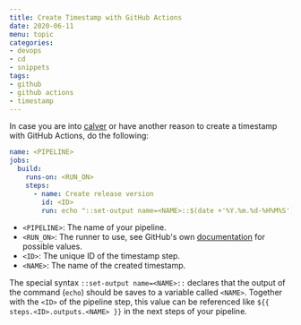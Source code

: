 ```yaml
---
title: Create Timestamp with GitHub Actions
date: 2020-06-11
menu: topic
categories:
- devops
- cd
- snippets
tags:
- github
- github actions
- timestamp
---
```


In case you are into [calver](https://calver.org/) or have another reason to create a timestamp with GitHub Actions, do the following:

```yaml
name: <PIPELINE>
jobs:
  build:
    runs-on: <RUN_ON>
    steps:
      - name: Create release version
        id: <ID>
        run: echo "::set-output name=<NAME>::$(date +'%Y.%m.%d-%H%M%S')"
```

- `<PIPELINE>`: The name of your pipeline.
- `<RUN_ON>`: The runner to use, see GitHub's own [documentation](https://help.github.com/en/actions/reference/workflow-syntax-for-github-actions#jobsjob_idruns-on) for possible values.
- `<ID>`: The unique ID of the timestamp step.
- `<NAME>`: The name of the created timestamp.

The special syntax `::set-output name=<NAME>::` declares that the output of the command (`echo`) should be saves to a variable called `<NAME>`. Together with the `<ID>` of the pipeline step, this value can be referenced like `${{ steps.<ID>.outputs.<NAME> }}` in the next steps of your pipeline.
